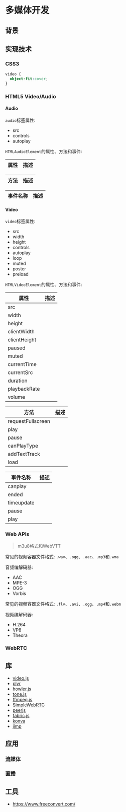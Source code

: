 # 多媒体开发

## 背景


## 实现技术

### CSS3

```css
video {
  object-fit:cover;
}

```

### HTML5 Video/Audio

#### Audio

`audio`标签属性:

- src
- controls
- autoplay


`HTMLAudioElement`的属性、方法和事件:

| 属性  | 描述 |
| ---  | ---- |

| 方法    | 描述  |
| -----  | ----- |

| 事件名称  |  描述  |
| -----   | -----  |

#### Video


`video`标签属性:

- src
- width
- height
- controls
- autoplay
- loop
- muted
- poster
- preload


`HTMLVideoElement`的属性、方法和事件:

| 属性  | 描述 |
| ---  | ---- |
| src   |
| width |
| height |
| clientWidth |
| clientHeight |
| paused  |
| muted   |
| currentTime |
| currentSrc  |
| duration  |
| playbackRate |
| volume |

| 方法    | 描述  |
| -----  | ----- |
| requestFullscreen | 
| play  |
| pause |
| canPlayType |
| addTextTrack |
| load |


| 事件名称  |  描述  |
| -----   | -----  |
| canplay |
| ended   |
| timeupdate |
| pause |
| play  |


### Web APIs

> m3u8格式和WebVTT

常见的视频容器文件格式: `.wav`、`.ogg`、`.aac`、`.mp3`和`.wma`

音频编解码器: 

- AAC
- MPE-3
- OGG
- Vorbis

常见的视频容器文件格式: `.flv`、`.avi`、`.ogg`、`.mp4`和`.webm`

视频编解码器:

- H.264
- VP8
- Theora


### WebRTC

## 库

- [video.js](https://github.com/videojs/video.js)
- [plyr](https://github.com/sampotts/plyr)
- [howler.js](https://github.com/goldfire/howler.js)
- [tone.js](https://github.com/Tonejs/Tone.js)
- [ffmpeg.js](https://github.com/Kagami/ffmpeg.js)
- [SimpleWebRTC](https://github.com/simplewebrtc/SimpleWebRTC)
- [peerjs](https://github.com/peers/peerjs)
- [fabric.js](https://github.com/fabricjs/fabric.js)
- [konva](https://github.com/konvajs/konva)
- [jimp](https://github.com/jimp-dev/jimp)

## 应用

### 流媒体

### 直播

## 工具

- <https://www.freeconvert.com/>

